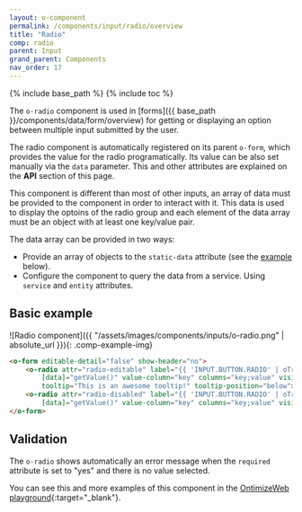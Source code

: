 ```yaml
---
layout: o-component
permalink: /components/input/radio/overview
title: "Radio"
comp: radio
parent: Input
grand_parent: Components
nav_order: 17
---
```


{% include base_path %}
{% include toc %}

The `o-radio` component is used in [forms]({{ base_path }}/components/data/form/overview) for getting or displaying an option between multiple input submitted by the user.

The radio component is automatically registered on its parent `o-form`, which provides the value for the radio programatically. Its value can be also set manually via the `data` parameter. This and other attributes are explained on the **API** section of this page.

This component is different than most of other inputs, an array of data must be provided to the component in order to interact with it. This data is used to display the optoins of the radio group and each element of the data array must be an object with at least one key/value pair.

The data array can be provided in two ways:
* Provide an array of objects to the `static-data` attribute (see the [example](#basic-example) below).
* Configure the component to query the data from a service. Using `service` and `entity` attributes.

## Basic example
![Radio component]({{ "/assets/images/components/inputs/o-radio.png" | absolute_url }}){: .comp-example-img}

```html
<o-form editable-detail="false" show-header="no">
    <o-radio attr="radio-editable" label="{{ 'INPUT.BUTTON.RADIO' | oTranslate }}" [static-data]="getDataArray()"
        [data]="getValue()" value-column="key" columns="key;value" visible-columns="value" read-only="no" required="yes"
        tooltip="This is an awesome tooltip!" tooltip-position="below"></o-radio>
    <o-radio attr="radio-disabled" label="{{ 'INPUT.BUTTON.RADIO' | oTranslate }}" [static-data]="getDataArray()"
        [data]="getValue()" value-column="key" columns="key;value" visible-columns="value" enabled="no"></o-radio>
</o-form>
```

## Validation
The `o-radio` shows automatically an error message when the `required` attribute is set to "yes" and there is no value selected.

You can see this and more examples of this component in the [OntimizeWeb playground]({{site.playgroundurl}}/main/inputs/radio){:target="_blank"}.
